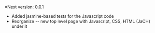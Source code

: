 =Next version: 0.0.1

 * Added jasmine-based tests for the Javascript code
 * Reorganize -- new top level page with Javascript, CSS, HTML (JaCH) under
   it


